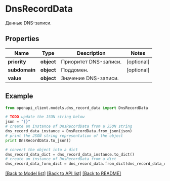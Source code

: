 # DnsRecordData

Данные DNS-записи.

## Properties
Name | Type | Description | Notes
------------ | ------------- | ------------- | -------------
**priority** | **object** | Приоритет DNS-записи. | [optional] 
**subdomain** | **object** | Поддомен. | [optional] 
**value** | **object** | Значение DNS-записи. | 

## Example

```python
from openapi_client.models.dns_record_data import DnsRecordData

# TODO update the JSON string below
json = "{}"
# create an instance of DnsRecordData from a JSON string
dns_record_data_instance = DnsRecordData.from_json(json)
# print the JSON string representation of the object
print DnsRecordData.to_json()

# convert the object into a dict
dns_record_data_dict = dns_record_data_instance.to_dict()
# create an instance of DnsRecordData from a dict
dns_record_data_form_dict = dns_record_data.from_dict(dns_record_data_dict)
```
[[Back to Model list]](../README.md#documentation-for-models) [[Back to API list]](../README.md#documentation-for-api-endpoints) [[Back to README]](../README.md)


